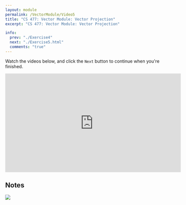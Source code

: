 ```yaml
---
layout: module
permalink: /VectorModule/Video5
title: "CS 477: Vector Module: Vector Projection"
excerpt: "CS 477: Vector Module: Vector Projection"

info:
  prev: "./Exercise4"
  next: "./Exercise5.html"
  comments: "true"
---
```


<p>
Watch the videos below, and click the <code>Next</code> button to continue when you're finished.  
</p>
<p></p>
<p>


<iframe width="560" height="315" src="https://www.youtube.com/embed/C1r1qE6wzaQ" title="YouTube video player" frameborder="0" allow="accelerometer; autoplay; clipboard-write; encrypted-media; gyroscope; picture-in-picture" allowfullscreen></iframe>

</p>

<p></p>

<h2>Notes</h2>

<img src = "../images/VectorModule/Projection.svg">